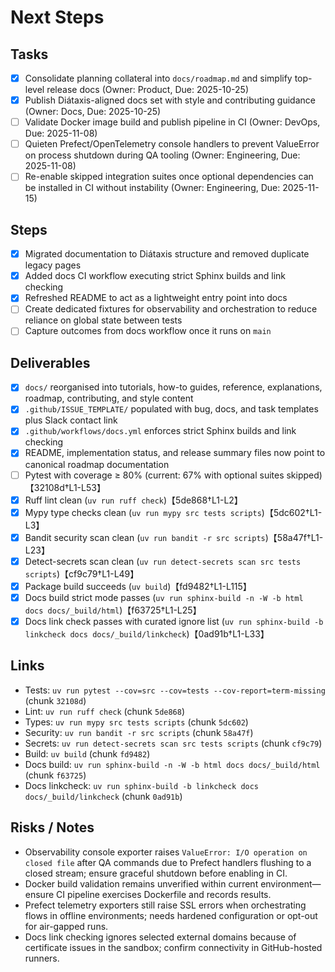 # Next Steps

## Tasks

- [x] Consolidate planning collateral into `docs/roadmap.md` and simplify top-level release docs (Owner: Product, Due: 2025-10-25)
- [x] Publish Diátaxis-aligned docs set with style and contributing guidance (Owner: Docs, Due: 2025-10-25)
- [ ] Validate Docker image build and publish pipeline in CI (Owner: DevOps, Due: 2025-11-08)
- [ ] Quieten Prefect/OpenTelemetry console handlers to prevent ValueError on process shutdown during QA tooling (Owner: Engineering, Due: 2025-11-08)
- [ ] Re-enable skipped integration suites once optional dependencies can be installed in CI without instability (Owner: Engineering, Due: 2025-11-15)

## Steps

- [x] Migrated documentation to Diátaxis structure and removed duplicate legacy pages
- [x] Added docs CI workflow executing strict Sphinx builds and link checking
- [x] Refreshed README to act as a lightweight entry point into docs
- [ ] Create dedicated fixtures for observability and orchestration to reduce reliance on global state between tests
- [ ] Capture outcomes from docs workflow once it runs on `main`

## Deliverables

- [x] `docs/` reorganised into tutorials, how-to guides, reference, explanations, roadmap, contributing, and style content
- [x] `.github/ISSUE_TEMPLATE/` populated with bug, docs, and task templates plus Slack contact link
- [x] `.github/workflows/docs.yml` enforces strict Sphinx builds and link checking
- [x] README, implementation status, and release summary files now point to canonical roadmap documentation
- [ ] Pytest with coverage ≥ 80% (current: 67% with optional suites skipped)【32108d†L1-L53】
- [x] Ruff lint clean (`uv run ruff check`)【5de868†L1-L2】
- [x] Mypy type checks clean (`uv run mypy src tests scripts`)【5dc602†L1-L3】
- [x] Bandit security scan clean (`uv run bandit -r src scripts`)【58a47f†L1-L23】
- [x] Detect-secrets scan clean (`uv run detect-secrets scan src tests scripts`)【cf9c79†L1-L49】
- [x] Package build succeeds (`uv build`)【fd9482†L1-L115】
- [x] Docs build strict mode passes (`uv run sphinx-build -n -W -b html docs docs/_build/html`)【f63725†L1-L25】
- [x] Docs link check passes with curated ignore list (`uv run sphinx-build -b linkcheck docs docs/_build/linkcheck`)【0ad91b†L1-L33】

## Links

- Tests: `uv run pytest --cov=src --cov=tests --cov-report=term-missing` (chunk `32108d`)
- Lint: `uv run ruff check` (chunk `5de868`)
- Types: `uv run mypy src tests scripts` (chunk `5dc602`)
- Security: `uv run bandit -r src scripts` (chunk `58a47f`)
- Secrets: `uv run detect-secrets scan src tests scripts` (chunk `cf9c79`)
- Build: `uv build` (chunk `fd9482`)
- Docs build: `uv run sphinx-build -n -W -b html docs docs/_build/html` (chunk `f63725`)
- Docs linkcheck: `uv run sphinx-build -b linkcheck docs docs/_build/linkcheck` (chunk `0ad91b`)

## Risks / Notes

- Observability console exporter raises `ValueError: I/O operation on closed file` after QA commands due to Prefect handlers flushing to a closed stream; ensure graceful shutdown before enabling in CI.
- Docker build validation remains unverified within current environment—ensure CI pipeline exercises Dockerfile and records results.
- Prefect telemetry exporters still raise SSL errors when orchestrating flows in offline environments; needs hardened configuration or opt-out for air-gapped runs.
- Docs link checking ignores selected external domains because of certificate issues in the sandbox; confirm connectivity in GitHub-hosted runners.
